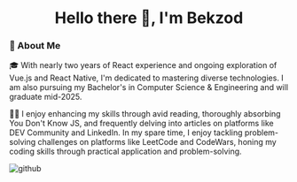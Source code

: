 <div id="header" align="center">
  <h1>Hello there 👋, I'm Bekzod</h1>
</div>
 
### 🚀 About Me
🎓 With nearly two years of React experience and ongoing exploration of Vue.js and React Native, I'm dedicated to mastering diverse technologies. I am also pursuing my Bachelor's in Computer Science & Engineering and will graduate mid-2025.

  👨‍💻 I enjoy enhancing my skills through avid reading, thoroughly absorbing You Don't Know JS, and frequently delving into articles on platforms like DEV Community and LinkedIn. In my spare time, I enjoy tackling problem-solving challenges on platforms like LeetCode and CodeWars, honing my coding skills through practical application and problem-solving.

![github](https://img.shields.io/badge/GitHub-000000?style=for-the-badge&logo=GitHub&logoColor=white)



<!--
**Bek30d/Bek30d** is a ✨ _special_ ✨ repository because its `README.md` (this file) appears on your GitHub profile.

Here are some ideas to get you started:

- 🔭 I’m currently working on 
- 🌱 I’m currently learning ...
- 👯 I’m looking to collaborate on ...
- 🤔 I’m looking for help with ...
- 💬 Ask me about ...
- 📫 How to reach me: ...
- 😄 Pronouns: ...
- ⚡ Fun fact: ...
-->
